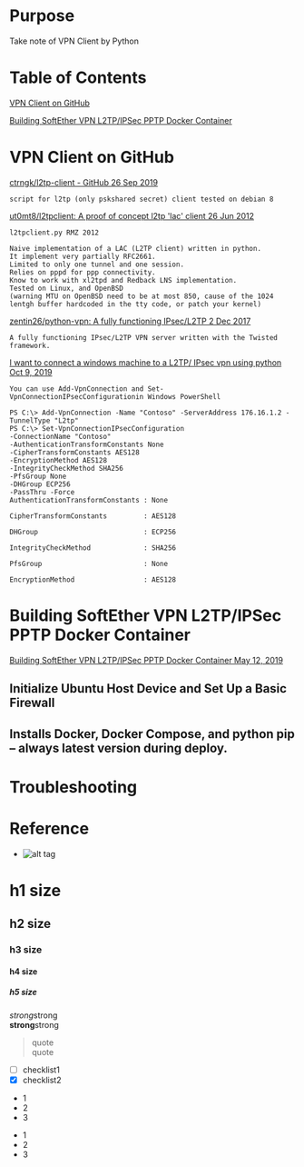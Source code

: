 # Purpose  
Take note of VPN Client by Python  

# Table of Contents  
[VPN Client on GitHub](#vpn-client-on-github)  

[Building SoftEther VPN L2TP/IPSec PPTP Docker Container](#building-softether-vpn-l2tpipsec-pptp-docker-container)  
[]()  

# VPN Client on GitHub  
[ctrngk/l2tp-client - GitHub 26 Sep 2019](https://github.com/ctrngk/l2tp-client)  
```
script for l2tp (only pskshared secret) client tested on debian 8
```

[ut0mt8/l2tpclient: A proof of concept l2tp 'lac' client 26 Jun 2012](https://github.com/ut0mt8/l2tpclient)  
```
l2tpclient.py RMZ 2012

Naive implementation of a LAC (L2TP client) written in python.
It implement very partially RFC2661. 
Limited to only one tunnel and one session.
Relies on pppd for ppp connectivity.
Know to work with xl2tpd and Redback LNS implementation.
Tested on Linux, and OpenBSD 
(warning MTU on OpenBSD need to be at most 850, cause of the 1024 lentgh buffer hardcoded in the tty code, or patch your kernel)
```

[zentin26/python-vpn: A fully functioning IPsec/L2TP 2 Dec 2017](https://github.com/zentin26/python-vpn)  
```
A fully functioning IPsec/L2TP VPN server written with the Twisted framework.
```

[I want to connect a windows machine to a L2TP/ IPsec vpn using python Oct 9, 2019](https://stackoverflow.com/questions/58291948/i-want-to-connect-a-windows-machine-to-a-l2tp-ipsec-vpn-using-python)
```
You can use Add-VpnConnection and Set-VpnConnectionIPsecConfigurationin Windows PowerShell
```
```
PS C:\> Add-VpnConnection -Name "Contoso" -ServerAddress 176.16.1.2 -TunnelType "L2tp"
PS C:\> Set-VpnConnectionIPsecConfiguration 
-ConnectionName "Contoso" 
-AuthenticationTransformConstants None 
-CipherTransformConstants AES128 
-EncryptionMethod AES128 
-IntegrityCheckMethod SHA256 
-PfsGroup None 
-DHGroup ECP256 
-PassThru -Force
AuthenticationTransformConstants : None

CipherTransformConstants         : AES128

DHGroup                          : ECP256

IntegrityCheckMethod             : SHA256

PfsGroup                         : None

EncryptionMethod                 : AES128
```

# Building SoftEther VPN L2TP/IPSec PPTP Docker Container  
[Building SoftEther VPN L2TP/IPSec PPTP Docker Container May 12, 2019](https://netslovers.com/2019/05/12/building-softether-vpn-l2tp-ipsec-pptp-docker-container/) 

## Initialize Ubuntu Host Device and Set Up a Basic Firewall  
## Installs Docker, Docker Compose, and python pip – always latest version during deploy.  


# Troubleshooting


# Reference


* []()
![alt tag]()

# h1 size

## h2 size

### h3 size

#### h4 size

##### h5 size

*strong*strong  
**strong**strong  

> quote  
> quote

- [ ] checklist1
- [x] checklist2

* 1
* 2
* 3

- 1
- 2
- 3
